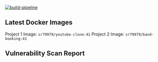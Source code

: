 [![build-pipeline](https://github.com/srikanth-girimaiahgari/DevOps/actions/workflows/build-pipeline.yml/badge.svg)](https://github.com/srikanth-girimaiahgari/DevOps/actions/workflows/build-pipeline.yml)
## Latest Docker Images
Project 1 Image: `sr79979/youtube-clone:41`
Project 2 Image: `sr79979/band-booking:41`
## Vulnerability Scan Report

